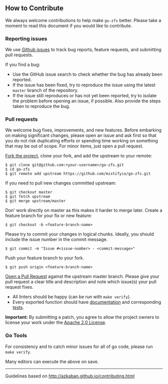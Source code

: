 ## How to Contribute

We always welcome contributions to help make `go-zfs` better.
Please take a moment to read this document if you would like to contribute.

### Reporting issues

We use [Github issues](https://github.com/mistifyio/go-zfs/issues) to track bug reports, feature requests, and submitting pull requests.

If you find a bug:

- Use the GitHub issue search to check whether the bug has already been reported.
- If the issue has been fixed, try to reproduce the issue using the latest `master` branch of the repository.
- If the issue still reproduces or has not yet been reported, try to isolate the problem before opening an issue, if possible. Also provide the steps taken to reproduce the bug.

### Pull requests

We welcome bug fixes, improvements, and new features.
Before embarking on making significant changes, please open an issue and ask first so that you do not risk duplicating efforts or spending time working on something that may be out of scope.
For minor items, just open a pull request.

[Fork the project](https://help.github.com/articles/fork-a-repo), clone your fork, and add the upstream to your remote:

    $ git clone git@github.com:<your-username>/go-zfs.git
    $ cd go-zfs
    $ git remote add upstream https://github.com/mistifyio/go-zfs.git

If you need to pull new changes committed upstream:

    $ git checkout master
    $ git fetch upstream
    $ git merge upstream/master

Don' work directly on master as this makes it harder to merge later.
Create a feature branch for your fix or new feature:

    $ git checkout -b <feature-branch-name>

Please try to commit your changes in logical chunks.
Ideally, you should include the issue number in the commit message.

    $ git commit -m "Issue #<issue-number> - <commit-message>"

Push your feature branch to your fork.

    $ git push origin <feature-branch-name>

[Open a Pull Request](https://help.github.com/articles/using-pull-requests) against the upstream master branch.
Please give your pull request a clear title and description and note which issue(s) your pull request fixes.

- All linters should be happy (can be run with `make verify`).
- Every exported function should have [documentation](http://blog.golang.org/godoc-documenting-go-code) and corresponding [tests](http://golang.org/doc/code.html#Testing).

**Important:** By submitting a patch, you agree to allow the project owners to license your work under the [Apache 2.0 License](./LICENSE).

### Go Tools

For consistency and to catch minor issues for all of go code, please run `make verify`.

Many editors can execute the above on save.

---

Guidelines based on http://azkaban.github.io/contributing.html
